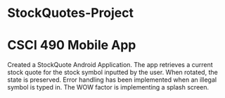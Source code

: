 # StockQuotes-Project
# CSCI 490 Mobile App

Created a StockQuote Android Application. The app retrieves a current stock quote for the stock symbol inputted
by the user. When rotated, the state is preserved. Error handling has been implemented when an illegal symbol is typed in. The WOW factor is implementing a splash screen.
